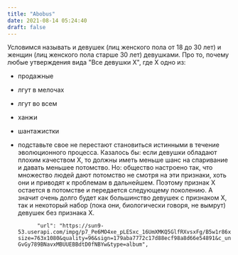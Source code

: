 ```yaml
---
title: "Abobus"
date: 2021-08-14 05:24:40
draft: false
---
```


Условимся называть и девушек (лиц женского пола от 18 до 30 лет) и женщин (лиц женского пола старше 30 лет) девушками.
Про то, почему любые утверждения вида "Все девушки X", где X одно из:
- продажные
- лгут в мелочах
- лгут во всем
- ханжи
- шантажистки
- подставьте свое
не перестают становиться истинными в течение эволюционного процесса. Казалось бы: если девушки обладают плохим качеством X, то должны иметь меньше шанс на спаривание и давать меньшее потомство. Но: общество настроено так, что множество людей дают потомство не смотря на эти признаки, хоть они и приводят к проблемам в дальнейшем. Поэтому признак X остается в потомстве и передается следующему поколению. А значит очень долго будет как большинство девушек с признаком X, так и некоторый набор (пока они, биологически говоря, не вымрут) девушек без признака X.

            "url": "https://sun9-53.userapi.com/impg/p7_Pe6MO4xe_pLESxc_16UmXMKQ5GlfRXvsxFg/B5w1r86xvww.jpg?size=763x1080&quality=96&sign=179aba7772c17d88ecf98a8d66e54891&c_uniq_tag=l50IsfqJe_SgcO-GvGy789BNavxMBUUEBBdtD0fNBYw&type=album",
